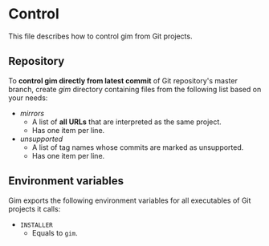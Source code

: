 # Control

This file describes how to control gim from Git projects.

## Repository

To **control gim directly from latest commit** of Git repository's master branch, create *gim* directory containing files from the following list based on your needs:

* *mirrors*
  * A list of **all URLs** that are interpreted as the same project.
  * Has one item per line.
* *unsupported*
  * A list of tag names whose commits are marked as unsupported.
  * Has one item per line.

## Environment variables

Gim exports the following environment variables for all executables of Git projects it calls:

* `INSTALLER`
  * Equals to `gim`.
